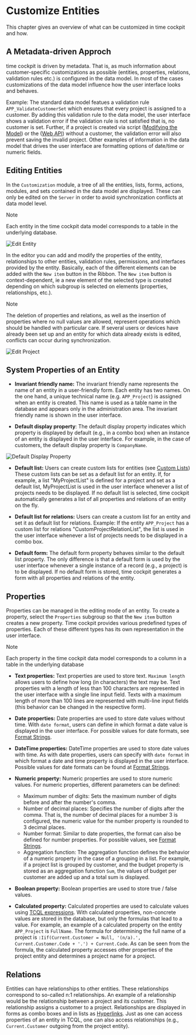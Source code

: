 # Customize Entities

This chapter gives an overview of what can be customized in time cockpit and how.

## A Metadata-driven Approch

time cockpit is driven by metadata. That is, as much information about customer-specific customizations as possible (entities, properties, relations, validation rules etc.) is configured in the data model. In most of the cases customizations of the data model influence how the user interface looks and behaves.

Example: The standard data model featues a validation rule ```APP_ValidateCustomerSet``` which ensures that every project is assigned to a customer. By adding this validation rule to the data model, the user interface shows a validation error if the validation rule is not satisfied that is, no customer is set. Further, if a project is created via script ([Modifying the Model](~/doc/scripting/modify-data-model.md)) or the ([Web API](~/doc/web-api/overview.md)) without a customer, the validation error will also prevent saving the invalid project. Other examples of information in the data model that drives the user interface are formatting options of date/time or numeric fields.

## Editing Entities

In the ```Customization``` module, a tree of all the entities, lists, forms, actions, modules, and sets contained in the data model are displayed. These can only be edited on the ```Server``` in order to avoid synchronization conflicts at data model level.

> [!NOTE]
Each entity in the time cockpit data model corresponds to a table in the underlying database.

![Edit Entity](images/edit-entity.png "Edit Entity")

In the editor you can add and modify the properties of the entity, relationships to other entities, validation rules, permissions, and interfaces provided by the entity. Basically, each of the different elements can be added with the ```New item``` button in the Ribbon. The ```New item``` button is context-dependent, ie a new element of the selected type is created depending on which subgroup is selected on elements (properties, relationships, etc.).

> [!NOTE]
The deletion of properties and relations, as well as the insertion of properties where no null values are allowed, represent operations which should be handled with particular care. If several users or devices have already been set up and an entity for which data already exists is edited, conflicts can occur during synchronization.

![Edit Project](images/edit-project.png "Edit Project")

## System Properties of an Entity

* **Invariant friendly name:** The invariant friendly name represents the name of an entity in a user-friendly form. Each entity has two names. On the one hand, a unique technical name (e.g. ```APP_Project```) is assigned when an entity is created. This name is used as a table name in the database and appears only in the administration area. The invariant friendly name is shown in the user interface.

* **Default display property**: The default display property indicates which property is displayed by default (e.g., in a combo box) when an instance of an entity is displayed in the user interface. For example, in the case of customers, the default display property is ```CompanyName```.

![Default Display Property](images/default-display-property.png "Default Display Property")

* **Default list:** Users can create custom lists for entities (see [Custom Lists](~/doc/scripting/customizing-lists.md)) These custom lists can be set as a default list for an entity. If, for example, a list "MyProjectList" is defined for a project and set as a default list, MyProjectList is used in the user interface whenever a list of projects needs to be displayed. If no default list is selected, time cockpit automatically generates a list of all properties and relations of an entity on the fly.

* **Default list for relations:** Users can create a custom list for an entity and set it as default list for relations. Example: If the entity ```APP_Project``` has a custom list for relations "CustomProjectRelationList", the list is used in the user interface whenever a list of projects needs to be displayed in a combo box.

* **Default form:** The default form property behaves similar to the default list property. The only difference is that a default form is used by the user interface whenever a single instance of a record (e.g., a project) is to be displayed. If no default form is stored, time cockpit generates a form with all properties and relations of the entity.

## Properties

Properties can be managed in the editing mode of an entity. To create a property, select the ```Properties``` subgroup so that the ```New item``` button creates a new property. Time cockpit provides various predefined types of properties. Each of these different types has its own representation in the user interface.

> [!NOTE]
Each property in the time cockpit data model corresponds to a column in a table in the underlying database

* **Text properties:** Text properties are used to store text. ```Maximum length``` allows users to define how long (in characters) the text may be. Text properties with a length of less than 100 characters are represented in the user interface with a single line input field. Texts with a maximum length of more than 100 lines are represented with multi-line input fields (this behavior can be changed in the respective form).

* **Date properties:** Date properties are used to store date values without time. With ```date format```, users can define in which format a date value is displayed in the user interface. For possible values for date formats, see [Format Strings](http://msdn.microsoft.com/en-us/library/zdtaw1bw.aspx).

* **DateTime properties:** DateTime properties are used to store date values with time. As with date properties, users can specify with ```date format``` in which format a date and time property is displayed in the user interface. Possible values for date formats can be found at [Format Strings](http://msdn.microsoft.com/en-us/library/zdtaw1bw.aspx).

* **Numeric property:** Numeric properties are used to store numeric values. For numeric properties, different parameters can be defined:
  * Maximum number of digits: Sets the maximum number of digits before and after the number's comma.
  * Number of decimal places: Specifies the number of digits after the comma. That is, the number of decimal places for a number 3 is configured, the numeric value for the number property is rounded to 3 decimal places.
  * Number format: Similar to date properties, the format can also be defined for number properties. For possible values, see [Format Strings](https://msdn.microsoft.com/en-us/library/fzeeb5cd.aspx).
  * Aggregation function: The aggregation function defines the behavior of a numeric property in the case of a grouping in a list. For example, if a project list is grouped by customer, and the budget property is stored as an aggregation function ```Sum```, the values of budget per customer are added up and a total sum is displayed.
* **Boolean property:** Boolean properties are used to store true / false values.
* **Calculated property:** Calculated properties are used to calculate values using [TCQL expressions](~/doc/tcql/expression-language.md). With calculated properties, non-concrete values are stored in the database, but only the formulas that lead to a value. For example, an example of a calculated property on the entity ```APP_Project``` is ```FullName```. The formula for determining the full name of a project is ```:Iif(Current.Customer = Null, '(n/a).', Current.Customer.Code + '.') + Current.Code```. As can be seen from the formula, the calculated property accesses other properties of the project entity and determines a project name for a project.
  
 ## Relations
 
Entities can have relationships to other entities. These relationships correspond to so-called n:1 relationships. An example of a relationship would be the relationship between a project and its customer. This relationship assigns a customer to a project. Relationships are displayed in forms as combo boxes and in lists as [Hyperlinks](~/doc/scripting/customizing-lists.md). Just as one can access properties of an entity in TCQL, one can also access relationships (e.g., ```Current.Customer``` outgoing from the project entity).  
